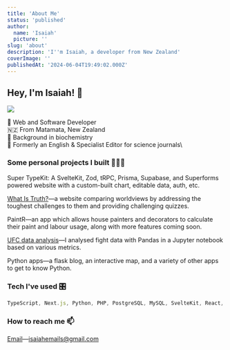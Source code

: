 ```yaml
---
title: 'About Me'
status: 'published'
author:
  name: 'Isaiah'
  picture: ''
slug: 'about'
description: 'I''m Isaiah, a developer from New Zealand'
coverImage: ''
publishedAt: '2024-06-04T19:49:02.000Z'
---
```


## Hey, I'm Isaiah! 👋

![](/images/img_1183-U1MD.jpeg)

🤖 Web and Software Developer\
🇳🇿 From Matamata, New Zealand\
🔬 Background in biochemistry\
📝 Formerly an English & Specialist Editor for science journals\\

### Some personal projects I built 👨🏻‍💻

Super TypeKit: A SvelteKit, Zod, tRPC, Prisma, Supabase, and Superforms powered website with a custom-built chart, editable data, auth, etc.

[What Is Truth?](https://whatistruth.co.nz)—a website comparing worldviews by addressing the toughest challenges to them and providing challenging quizzes.

PaintR—an app which allows house painters and decorators to calculate their paint and labour usage, along with more features coming soon.

[UFC data analysis](/posts/ufc-data-analysis)—I analysed fight data with Pandas in a Jupyter notebook based on various metrics.

Python apps—a flask blog, an interactive map, and a variety of other apps to get to know Python.

### Tech I've used 🎛️

```javascript
TypeScript, Next.js, Python, PHP, PostgreSQL, MySQL, SvelteKit, React, JS, JQuery, Git, React Native, tRPC, Zod, Supabase, Node.js, Firebase, Singer.io, Framer Motion, ...
```

### How to reach me 📫

[Email](mailto:isaiahemails@gmail.com)—isaiahemails@gmail.com